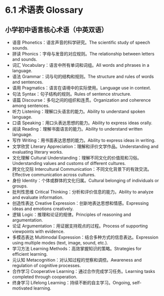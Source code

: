 # 6.1 术语表 Glossary

## 小学初中语言核心术语（中英双语）

- 语音 Phonetics：语言声音的科学研究。The scientific study of speech sounds.
- 拼读 Phonics：字母与发音的对应规则。The relationship between letters and sounds.
- 词汇 Vocabulary：语言中所有单词和词组。All words and phrases in a language.
- 语法 Grammar：词与句的结构和规则。The structure and rules of words and sentences.
- 语用 Pragmatics：语言在语境中的实际使用。Language use in context.
- 句法 Syntax：句子结构的规则。Rules of sentence structure.
- 语篇 Discourse：多句之间的组织和连贯。Organization and coherence among sentences.
- 听力 Listening：理解口头语言的能力。Ability to understand spoken language.
- 口语 Speaking：用口头表达思想的能力。Ability to express ideas orally.
- 阅读 Reading：理解书面语言的能力。Ability to understand written language.
- 写作 Writing：用书面表达思想的能力。Ability to express ideas in writing.
- 文学欣赏 Literary Appreciation：理解和评价文学作品。Understanding and evaluating literary works.
- 文化理解 Cultural Understanding：理解不同文化的价值观和习俗。Understanding values and customs of different cultures.
- 跨文化交际 Intercultural Communication：不同文化背景下的有效交流。Effective communication across cultures.
- 身份 Identity：个体或群体的文化归属。Cultural belonging of individuals or groups.
- 批判性思维 Critical Thinking：分析和评价信息的能力。Ability to analyze and evaluate information.
- 创造性表达 Creative Expression：创新地表达思想和情感。Expressing ideas and emotions creatively.
- 逻辑 Logic：推理和论证的规律。Principles of reasoning and argumentation.
- 论证 Argumentation：用证据支持观点的过程。Process of supporting viewpoints with evidence.
- 多模态表达 Multimodal Expression：结合多种方式的信息表达。Expression using multiple modes (text, image, sound, etc.).
- 学习方法 Learning Methods：高效掌握知识的策略。Strategies for efficient learning.
- 元认知 Metacognition：对认知过程的觉察和调控。Awareness and regulation of cognitive processes.
- 合作学习 Cooperative Learning：通过合作完成学习任务。Learning tasks completed through cooperation.
- 终身学习 Lifelong Learning：持续不断的自主学习。Ongoing, self-motivated learning. 